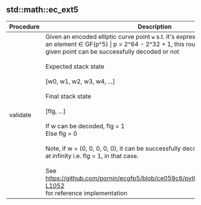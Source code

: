 
## std::math::ec_ext5
| Procedure | Description |
| ----------- | ------------- |
| validate |  Given an encoded elliptic curve point `w` s.t. it's expressed using<br /> an element ∈ GF(p^5) \| p = 2^64 - 2^32 + 1, this routine verifies whether<br /> given point can be successfully decoded or not<br /><br /> Expected stack state <br /><br /> [w0, w1, w2, w3, w4, ...]<br /><br /> Final stack state <br /><br /> [flg, ...]<br /><br /> If w can be decoded, flg = 1<br /> Else flg = 0<br /><br /> Note, if w = (0, 0, 0, 0, 0), it can be successfully decoded to point <br /> at infinity i.e. flg = 1, in that case.<br /><br /> See https://github.com/pornin/ecgfp5/blob/ce059c6/python/ecGFp5.py#L1043-L1052<br /> for reference implementation |
